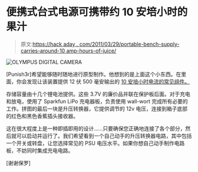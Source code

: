 # 便携式台式电源可携带约 10 安培小时的果汁

> 原文:[https://hack aday . com/2011/03/29/portable-bench-supply-carries-around-10 amp-hours-of-juice/](https://hackaday.com/2011/03/29/portable-bench-supply-carries-around-10-amp-hours-of-juice/)

![](../Images/06edd5680bef162da1c28c2d3f61b947.png "OLYMPUS DIGITAL CAMERA")

[Punish3r]希望能够随时随地进行原型制作。他想到的是上面这个小东西。在里面，你会发现让该装置提供 12 伏 500 毫安输出的 [10 安培小时电流的常见组件。](http://punish3r.hackhut.com/2011/03/27/10-2-ah-lipo-pack/)

存储容量由十几个锂电池提供。这些 3.7V 的廉价品并联在保护板后面。对于充电和放电，使用了 Sparkfun LiPo 充电器板，负责使用 wall-wort 完成所有必要的工作。拼图的最后一块是升压转换器，它提供调节的 12v 电压，连接到箱子底部的红色和黑色香蕉插头接收器。

这在很大程度上是一种即插即用的设计……只要确保您正确地连接了各个部分，然后就可以启动并运行了。我们希望看到一个自己动手的升压转换器电路，其中包括一个开关或转盘，让您选择常见的 PSU 电压水平。如果你想自己动手制作电路板，不妨同时集成充电电路。

[谢谢保罗]